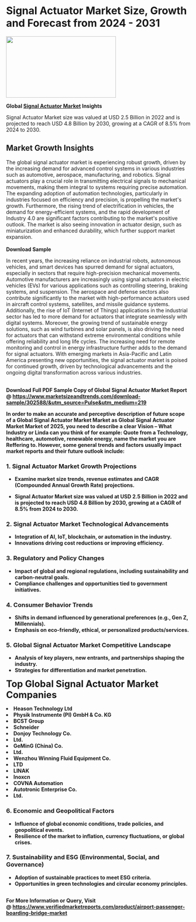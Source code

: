 <H1>Signal Actuator Market Size, Growth and Forecast from 2024 - 2031</H1><img class="aligncenter size-medium wp-image-584254" src="https://thirdeyenews.in/wp-content/uploads/2024/09/Global-Market-Research-300x168.jpeg" alt="" width="300" height="168" /><p><strong>Global&nbsp;<a href="https://www.marketsizeandtrends.com/download-sample/302588/&amp;utm_source=Pulse&amp;utm_medium=219">Signal Actuator Market</a> Insights</strong></p><p>Signal Actuator Market size was valued at USD 2.5 Billion in 2022 and is projected to reach USD 4.8 Billion by 2030, growing at a CAGR of 8.5% from 2024 to 2030.</p><p><h2>Market Growth Insights</h2> <p>The global signal actuator market is experiencing robust growth, driven by the increasing demand for advanced control systems in various industries such as automotive, aerospace, manufacturing, and robotics. Signal actuators play a crucial role in transmitting electrical signals to mechanical movements, making them integral to systems requiring precise automation. The expanding adoption of automation technologies, particularly in industries focused on efficiency and precision, is propelling the market's growth. Furthermore, the rising trend of electrification in vehicles, the demand for energy-efficient systems, and the rapid development of Industry 4.0 are significant factors contributing to the market's positive outlook. The market is also seeing innovation in actuator design, such as miniaturization and enhanced durability, which further support market expansion. <br><br><strong>Download Sample</strong></p> <p>In recent years, the increasing reliance on industrial robots, autonomous vehicles, and smart devices has spurred demand for signal actuators, especially in sectors that require high-precision mechanical movements. Automotive manufacturers are increasingly using signal actuators in electric vehicles (EVs) for various applications such as controlling steering, braking systems, and suspension. The aerospace and defense sectors also contribute significantly to the market with high-performance actuators used in aircraft control systems, satellites, and missile guidance systems. Additionally, the rise of IoT (Internet of Things) applications in the industrial sector has led to more demand for actuators that integrate seamlessly with digital systems. Moreover, the growing trend of sustainable energy solutions, such as wind turbines and solar panels, is also driving the need for actuators that can withstand extreme environmental conditions while offering reliability and long life cycles. The increasing need for remote monitoring and control in energy infrastructure further adds to the demand for signal actuators. With emerging markets in Asia-Pacific and Latin America presenting new opportunities, the signal actuator market is poised for continued growth, driven by technological advancements and the ongoing digital transformation across various industries. <br><br><strong></p><p><span class=""><strong>Download Full PDF Sample Copy of Global Signal Actuator Market Report</strong> @ <a href="https://www.marketsizeandtrends.com/download-sample/302588/&amp;utm_source=Pulse&amp;utm_medium=219" target="_blank">https://www.marketsizeandtrends.com/download-sample/302588/&amp;utm_source=Pulse&amp;utm_medium=219</a></span></p><p>In order to make an accurate and perceptive description of future scope of a Global&nbsp;Signal Actuator Market Market as Global&nbsp;Signal Actuator Market Market of 2025, you need to describe a clear Vision &ndash; What Industry or Linda can you think of for example: Quote from a Technology, healthcare, automotive, renewable energy, name the market you are Reffering to. However, some general trends and factors usually impact market reports and their future outlook include:</p><h3>1.&nbsp;<strong>Signal Actuator Market Growth Projections</strong></h3><ul><li>Examine market size trends, revenue estimates and CAGR (Compounded Annual Growth Rate) projections.</li><li><p>Signal Actuator Market size was valued at USD 2.5 Billion in 2022 and is projected to reach USD 4.8 Billion by 2030, growing at a CAGR of 8.5% from 2024 to 2030.</p></li></ul><h3>2.&nbsp;<strong>Signal Actuator Market Technological Advancements</strong></h3><ul><li>Integration of AI, IoT, blockchain, or automation in the industry.</li><li>Innovations driving cost reductions or improving efficiency.</li></ul><h3>3.&nbsp;<strong>Regulatory and Policy Changes</strong></h3><ul><li>Impact of global and regional regulations, including sustainability and carbon-neutral goals.</li><li>Compliance challenges and opportunities tied to government initiatives.</li></ul><h3>4.&nbsp;<strong>Consumer Behavior Trends</strong></h3><ul><li>Shifts in demand influenced by generational preferences (e.g., Gen Z, Millennials).</li><li>Emphasis on eco-friendly, ethical, or personalized products/services.</li></ul><h3>5.&nbsp;<strong>Global Signal Actuator Market Competitive Landscape</strong></h3><ul><li>Analysis of key players, new entrants, and partnerships shaping the industry.</li><li>Strategies for differentiation and market penetration.</li></ul><p data-pm-slice="1 1 []"><span style="color: inherit; font-family: inherit; font-size: 25px;">Top Global Signal Actuator Market Companies</span></p><div class="" data-test-id=""><p><li>Heason Technology Ltd</li><li> Physik Instrumente (PI) GmbH & Co. KG</li><li> BCST Group</li><li> Schneider</li><li> Donjoy Technology Co.</li><li> Ltd.</li><li> GeMinG (China) Co.</li><li> Ltd.</li><li> Wenzhou Winning Fluid Equipment Co.</li><li>LTD</li><li> LINAK</li><li> Inoxcn</li><li> COVNA Automation</li><li> Autotronic Enterprise Co.</li><li> Ltd.</li></p></div><h3>6.&nbsp;<strong>Economic and Geopolitical Factors</strong></h3><ul><li>Influence of global economic conditions, trade policies, and geopolitical events.</li><li>Resilience of the market to inflation, currency fluctuations, or global crises.</li></ul><h3>7.&nbsp;<strong>Sustainability and ESG (Environmental, Social, and Governance)</strong></h3><ul><li>Adoption of sustainable practices to meet ESG criteria.</li><li>Opportunities in green technologies and circular economy principles.</li></ul><h2><strong style="font-size: 14px;">For More Information or Query, Visit @&nbsp;</strong><a style="background-color: #ffffff; font-size: 14px;" href="https://www.marketsizeandtrends.com/report/signal-actuator-market/" target="_blank">https://www.verifiedmarketreports.com/product/airport-passenger-boarding-bridge-market</a></h2>
